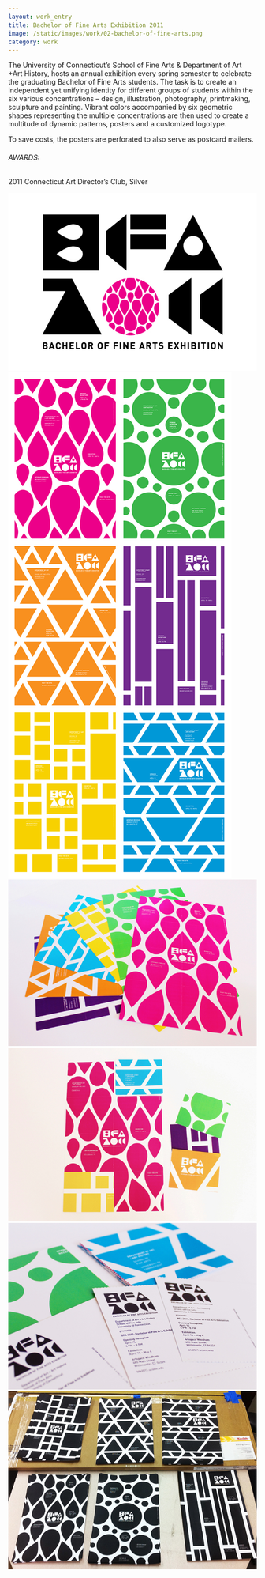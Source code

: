 ```yaml
---
layout: work_entry
title: Bachelor of Fine Arts Exhibition 2011
image: /static/images/work/02-bachelor-of-fine-arts.png
category: work
---
```


The University of Connecticut’s School of Fine Arts & Department of Art +Art History, hosts an annual exhibition every spring semester to celebrate the graduating Bachelor of Fine Arts students. The task is to create an independent yet unifying identity for different groups of students within the six various concentrations – design, illustration, photography, printmaking, sculpture and painting.
Vibrant colors accompanied by six geometric shapes representing the multiple concentrations are then used to create a multitude of dynamic patterns, posters and a customized logotype.

To save costs, the posters are perforated to also serve as postcard mailers.

###### AWARDS: ######
2011 Connecticut Art Director’s Club, Silver

![placeholder](/static/images/work/bfa/bachelor-of-fine-arts-1.gif "")
![placeholder](/static/images/work/bfa/bachelor-of-fine-arts-2.jpg "")
![placeholder](/static/images/work/bfa/bachelor-of-fine-arts-3.jpg "")
![placeholder](/static/images/work/bfa/bachelor-of-fine-arts-4.jpg "")
![placeholder](/static/images/work/bfa/bachelor-of-fine-arts-5.jpg "")
![placeholder](/static/images/work/bfa/bachelor-of-fine-arts-6.JPG "")
